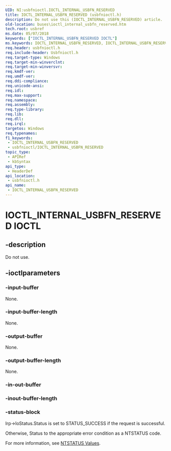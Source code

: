 ```yaml
---
UID: NI:usbfnioctl.IOCTL_INTERNAL_USBFN_RESERVED
title: IOCTL_INTERNAL_USBFN_RESERVED (usbfnioctl.h)
description: Do not use this (IOCTL_INTERNAL_USBFN_RESERVED) article.
old-location: buses\ioctl_internal_usbfn_reserved.htm
tech.root: usbref
ms.date: 05/07/2018
keywords: ["IOCTL_INTERNAL_USBFN_RESERVED IOCTL"]
ms.keywords: IOCTL_INTERNAL_USBFN_RESERVED, IOCTL_INTERNAL_USBFN_RESERVED control, IOCTL_INTERNAL_USBFN_RESERVED control code [Buses], buses.ioctl_internal_usbfn_reserved, usbfnioctl/IOCTL_INTERNAL_USBFN_RESERVED
req.header: usbfnioctl.h
req.include-header: Usbfnioctl.h
req.target-type: Windows
req.target-min-winverclnt: 
req.target-min-winversvr: 
req.kmdf-ver: 
req.umdf-ver: 
req.ddi-compliance: 
req.unicode-ansi: 
req.idl: 
req.max-support: 
req.namespace: 
req.assembly: 
req.type-library: 
req.lib: 
req.dll: 
req.irql: 
targetos: Windows
req.typenames: 
f1_keywords:
 - IOCTL_INTERNAL_USBFN_RESERVED
 - usbfnioctl/IOCTL_INTERNAL_USBFN_RESERVED
topic_type:
 - APIRef
 - kbSyntax
api_type:
 - HeaderDef
api_location:
 - usbfnioctl.h
api_name:
 - IOCTL_INTERNAL_USBFN_RESERVED
---
```


# IOCTL_INTERNAL_USBFN_RESERVED IOCTL


## -description

Do not use.

## -ioctlparameters

### -input-buffer

None.

### -input-buffer-length

None.

### -output-buffer

None.

### -output-buffer-length

None.

### -in-out-buffer

### -inout-buffer-length

### -status-block

Irp->IoStatus.Status is set to STATUS_SUCCESS if the request is successful.

Otherwise, Status to the appropriate error condition as a NTSTATUS code. 

For more information, see [NTSTATUS Values](/windows-hardware/drivers/kernel/ntstatus-values).
